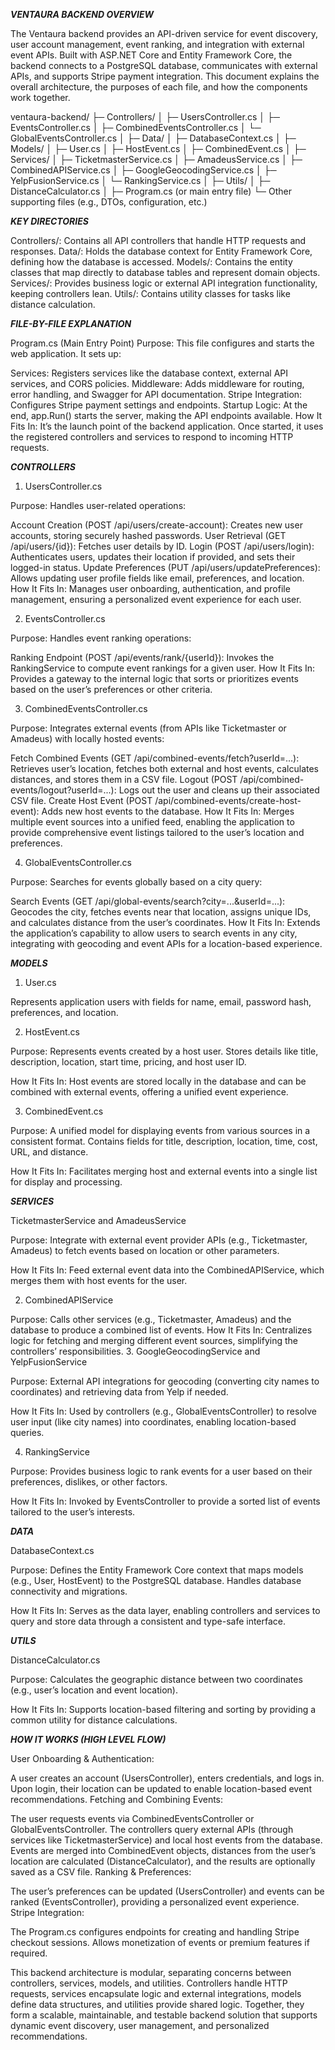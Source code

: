 ***VENTAURA BACKEND OVERVIEW***

The Ventaura backend provides an API-driven service for event discovery, user account management, event ranking, and integration with external event APIs. Built with ASP.NET Core and Entity Framework Core, the backend connects to a PostgreSQL database, communicates with external APIs, and supports Stripe payment integration. This document explains the overall architecture, the purposes of each file, and how the components work together.

ventaura-backend/
├─ Controllers/
│  ├─ UsersController.cs
│  ├─ EventsController.cs
│  ├─ CombinedEventsController.cs
│  └─ GlobalEventsController.cs
│
├─ Data/
│  ├─ DatabaseContext.cs
│
├─ Models/
│  ├─ User.cs
│  ├─ HostEvent.cs
│  ├─ CombinedEvent.cs
│
├─ Services/
│  ├─ TicketmasterService.cs
│  ├─ AmadeusService.cs
│  ├─ CombinedAPIService.cs
│  ├─ GoogleGeocodingService.cs
│  ├─ YelpFusionService.cs
│  └─ RankingService.cs
│
├─ Utils/
│  ├─ DistanceCalculator.cs
│
├─ Program.cs (or main entry file)
└─ Other supporting files (e.g., DTOs, configuration, etc.)

***KEY DIRECTORIES***

Controllers/: Contains all API controllers that handle HTTP requests and responses.
Data/: Holds the database context for Entity Framework Core, defining how the database is accessed.
Models/: Contains the entity classes that map directly to database tables and represent domain objects.
Services/: Provides business logic or external API integration functionality, keeping controllers lean.
Utils/: Contains utility classes for tasks like distance calculation.

***FILE-BY-FILE EXPLANATION***

Program.cs (Main Entry Point)
Purpose:
This file configures and starts the web application. It sets up:

Services: Registers services like the database context, external API services, and CORS policies.
Middleware: Adds middleware for routing, error handling, and Swagger for API documentation.
Stripe Integration: Configures Stripe payment settings and endpoints.
Startup Logic: At the end, app.Run() starts the server, making the API endpoints available.
How It Fits In:
It’s the launch point of the backend application. Once started, it uses the registered controllers and services to respond to incoming HTTP requests.

***CONTROLLERS***

1. UsersController.cs

Purpose:
Handles user-related operations:

Account Creation (POST /api/users/create-account): Creates new user accounts, storing securely hashed passwords.
User Retrieval (GET /api/users/{id}): Fetches user details by ID.
Login (POST /api/users/login): Authenticates users, updates their location if provided, and sets their logged-in status.
Update Preferences (PUT /api/users/updatePreferences): Allows updating user profile fields like email, preferences, and location.
How It Fits In:
Manages user onboarding, authentication, and profile management, ensuring a personalized event experience for each user.

2. EventsController.cs

Purpose:
Handles event ranking operations:

Ranking Endpoint (POST /api/events/rank/{userId}): Invokes the RankingService to compute event rankings for a given user.
How It Fits In:
Provides a gateway to the internal logic that sorts or prioritizes events based on the user’s preferences or other criteria.

3. CombinedEventsController.cs

Purpose:
Integrates external events (from APIs like Ticketmaster or Amadeus) with locally hosted events:

Fetch Combined Events (GET /api/combined-events/fetch?userId=...): Retrieves user’s location, fetches both external and host events, calculates distances, and stores them in a CSV file.
Logout (POST /api/combined-events/logout?userId=...): Logs out the user and cleans up their associated CSV file.
Create Host Event (POST /api/combined-events/create-host-event): Adds new host events to the database.
How It Fits In:
Merges multiple event sources into a unified feed, enabling the application to provide comprehensive event listings tailored to the user’s location and preferences.

4. GlobalEventsController.cs

Purpose:
Searches for events globally based on a city query:

Search Events (GET /api/global-events/search?city=...&userId=...): Geocodes the city, fetches events near that location, assigns unique IDs, and calculates distance from the user’s coordinates.
How It Fits In:
Extends the application’s capability to allow users to search events in any city, integrating with geocoding and event APIs for a location-based experience.

***MODELS***

1. User.cs 

Represents application users with fields for name, email, password hash, preferences, and location.

2. HostEvent.cs

Purpose:
Represents events created by a host user. Stores details like title, description, location, start time, pricing, and host user ID.

How It Fits In:
Host events are stored locally in the database and can be combined with external events, offering a unified event experience.

3. CombinedEvent.cs

Purpose:
A unified model for displaying events from various sources in a consistent format. Contains fields for title, description, location, time, cost, URL, and distance.

How It Fits In:
Facilitates merging host and external events into a single list for display and processing.

***SERVICES***

TicketmasterService and AmadeusService

Purpose:
Integrate with external event provider APIs (e.g., Ticketmaster, Amadeus) to fetch events based on location or other parameters.

How It Fits In:
Feed external event data into the CombinedAPIService, which merges them with host events for the user.

2. CombinedAPIService

Purpose:
Calls other services (e.g., Ticketmaster, Amadeus) and the database to produce a combined list of events.
How It Fits In:
Centralizes logic for fetching and merging different event sources, simplifying the controllers’ responsibilities.
3. GoogleGeocodingService and YelpFusionService

Purpose:
External API integrations for geocoding (converting city names to coordinates) and retrieving data from Yelp if needed.

How It Fits In:
Used by controllers (e.g., GlobalEventsController) to resolve user input (like city names) into coordinates, enabling location-based queries.

4. RankingService

Purpose:
Provides business logic to rank events for a user based on their preferences, dislikes, or other factors.

How It Fits In:
Invoked by EventsController to provide a sorted list of events tailored to the user’s interests.

***DATA***

DatabaseContext.cs

Purpose:
Defines the Entity Framework Core context that maps models (e.g., User, HostEvent) to the PostgreSQL database. Handles database connectivity and migrations.

How It Fits In:
Serves as the data layer, enabling controllers and services to query and store data through a consistent and type-safe interface.

***UTILS***

DistanceCalculator.cs

Purpose:
Calculates the geographic distance between two coordinates (e.g., user’s location and event location).

How It Fits In:
Supports location-based filtering and sorting by providing a common utility for distance calculations.

***HOW IT WORKS (HIGH LEVEL  FLOW)***

User Onboarding & Authentication:

A user creates an account (UsersController), enters credentials, and logs in.
Upon login, their location can be updated to enable location-based event recommendations.
Fetching and Combining Events:

The user requests events via CombinedEventsController or GlobalEventsController.
The controllers query external APIs (through services like TicketmasterService) and local host events from the database.
Events are merged into CombinedEvent objects, distances from the user’s location are calculated (DistanceCalculator), and the results are optionally saved as a CSV file.
Ranking & Preferences:

The user’s preferences can be updated (UsersController) and events can be ranked (EventsController), providing a personalized event experience.
Stripe Integration:

The Program.cs configures endpoints for creating and handling Stripe checkout sessions.
Allows monetization of events or premium features if required.

This backend architecture is modular, separating concerns between controllers, services, models, and utilities. Controllers handle HTTP requests, services encapsulate logic and external integrations, models define data structures, and utilities provide shared logic. Together, they form a scalable, maintainable, and testable backend solution that supports dynamic event discovery, user management, and personalized recommendations.